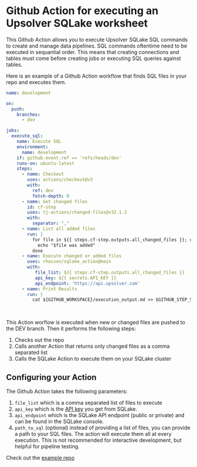# Github Action for executing an Upsolver SQLake worksheet

This Github Action allows you to execute Upsolver SQLake SQL commands to create and manage data pipelines.
SQL commands oftentime need to be executed in sequantial order. This means that creating connections and tables must come before creating jobs or executing SQL queries against tables.

Here is an example of a Github Action workflow that finds SQL files in your repo and executes them.

```yaml
name: development

on:
  push:
    branches:
      - dev

jobs:
  execute_sql:
    name: Execute SQL
    environment:
      name: development
    if: github.event.ref == 'refs/heads/dev'
    runs-on: ubuntu-latest
    steps:
      - name: Checkout
        uses: actions/checkout@v3
        with:
          ref: dev
          fetch-depth: 0
      - name: Get changed files
        id: cf-step
        uses: tj-actions/changed-files@v32.1.2
        with:
          separator: ","
      - name: List all added files
        run: |
          for file in ${{ steps.cf-step.outputs.all_changed_files }}; do
            echo "$file was added"
          done
      - name: Execute changed or added files
        uses: rhasson/sqlake_action@main
        with:
           file_list: ${{ steps.cf-step.outputs.all_changed_files }}
           api_key: ${{ secrets.API_KEY }}
           api_endpoint: 'https://api.upsolver.com'
      - name: Print Results
        run: |
          cat ${GITHUB_WORKSPACE}/execution_output.md >> $GITHUB_STEP_SUMMARY
```
<br>

This Action worflow is executed when new or changed files are pushed to the DEV branch. Then it performs the following steps:

1. Checks out the repo
2. Calls another Action that returns only changed files as a comma separated list
3. Calls the SQLake Action to execute them on your SQLake cluster

## Configuring your Action
The Github Action takes the following parameters:

1. `file_list` which is a comma separated list of files to execute
2. `api_key` which is the [API key](https://docs.upsolver.com/sqlake/api-integration) you get from SQLake.
3. `api_endpoint` which is the SQLake API endpoint (public or private) and can be found in the SQLake console.
4. `path_to_sql` (optional) instead of providing a list of files, you can provide a path to your SQL files. The action will execute them all at every execution. This is not recommended for interactive development, but helpful for pipeline testing.

Check  out the [example repo](https://github.com/rhasson/cicd_sqlake)
